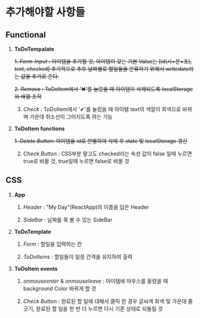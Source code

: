 # 추가해야할 사항들

## Functional

1. **ToDoTempalate**

   ~~1. _Form-Input_ : 아이템을 추가할 것, 아이템이 갖는 기본 Value는 [id(시+분+초), text, checked] 추가적으로 추후 날짜별로 할일들을 분류하기 위해서 writedate라는 값을 추가로 준다.~~

   ~~2. _Remove_ : ToDoItem에서 '✖'를 눌렀을 때 아이템이 삭제되도록 localStorage와 배열 조작~~

   3. _Check_ : ToDoItem에서 '✔'를 눌렀을 때 아이템 text의 색깔이 회색으로 바뀌며 가운데 취소선이 그어지도록 하는 기능

2. **ToDoItem functions**

   ~~1. _Delete Button_: 아이템을 id로 판별하여 삭제 후 state 및 localStorage 갱신~~

   2. _Check Button_ : CSS부분 말고도 checked라는 속성 값이 false 일때 누르면 true로 바꿀 것, true일때 누르면 false로 바꿀 것

## CSS

1. **App**

   1. _Header_ : "My Day"(ReactApp)의 이름을 담은 Header

   2. _SideBar_ : 날짜를 쭉 볼 수 있는 SideBar

2) **ToDoTemplate**

   1. _Form_ : 할일을 입력하는 칸

   2. _ToDoItems_ : 할일들이 일정 간격을 유지하여 출력

3) **ToDoItem events**

   1. _onmouseenter_ & _onmouseleave_ : 아이템에 마우스를 올렸을 때 background Color 바뀌게 할 것

   2. _Check Button_ : 완료된 할 일에 대해서 클릭 한 경우 글씨색 회색 및 가운데 줄 긋기, 완료된 할 일을 한 번 더 누르면 다시 기존 상태로 되돌릴 것

